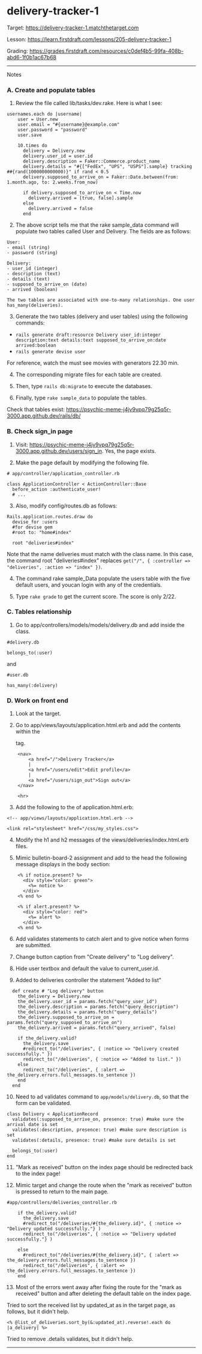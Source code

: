 # delivery-tracker-1

Target: https://delivery-tracker-1.matchthetarget.com

Lesson: https://learn.firstdraft.com/lessons/205-delivery-tracker-1

Grading: https://grades.firstdraft.com/resources/c0def4b5-99fa-408b-abd6-1f0b1ac67b68 

<hr>

Notes

### A. Create and populate tables

1. Review the file called lib/tasks/dev.rake. Here is what I see:

```
usernames.each do |username|
    user = User.new
    user.email = "#{username}@example.com"
    user.password = "password"
    user.save

    10.times do
      delivery = Delivery.new
      delivery.user_id = user.id
      delivery.description = Faker::Commerce.product_name
      delivery.details = "#{["FedEx", "UPS", "USPS"].sample} tracking ##{rand(1000000000000)}" if rand < 0.5
      delivery.supposed_to_arrive_on = Faker::Date.between(from: 1.month.ago, to: 2.weeks.from_now)

      if delivery.supposed_to_arrive_on < Time.now
        delivery.arrived = [true, false].sample
      else
        delivery.arrived = false
      end
```

2. The above script tells me that the rake sample_data command will populate two tables called User and Delivery. The fields are as follows:

```
User:
- email (string)
- password (string)

Delivery:
- user_id (integer)
- description (text)
- details (text)
- supposed_to_arrive_on (date)
- arrived (boolean)

The two tables are associated with one-to-many relationships. One user has_many(deliveries). 
```

3. Generate the two tables (delivery and user tables) using the following commands:
- `rails generate draft:resource Delivery user_id:integer description:text details:text supposed_to_arrive_on:date arrived:boolean`
- `rails generate devise user`

For reference, watch the must see movies with generators 22.30 min.

4. The corresponding migrate files for each table are created.

5. Then, type `rails db:migrate` to execute the databases.

6. Finally, type `rake sample_data` to populate the tables.

Check that tables exist: https://psychic-meme-j4jv9vpq79g25q5r-3000.app.github.dev/rails/db/

### B. Check sign_in page

1. Visit: https://psychic-meme-j4jv9vpq79g25q5r-3000.app.github.dev/users/sign_in. Yes, the page exists.

2. Make the page default by modifying the following file.

```
# app/controller/application_controller.rb

class ApplicationController < ActionController::Base
  before_action :authenticate_user!
  # ...
```

3. Also, modify config/routes.db as follows:

```
Rails.application.routes.draw do
  devise_for :users
  #for devise gem
  #root to: "home#index"

  root "deliveries#index"
```

Note that the name deliveries must match with the class name. In this case, the command root "deliveries#index" replaces `get("/", { :controller => "deliveries", :action => "index" })`.

4. The command rake sample_Data populate the users table with the five default users, and youcan login with any of the credentials.

5. Type `rake grade` to get the current score. The score is only 2/22.

### C. Tables relationship

1. Go to app/controllers/models/models/delivery.db and add inside the class.

```
#delivery.db

belongs_to(:user)
```
and
```
#user.db

has_many(:delivery)
```

### D. Work on front end

1. Look at the target.

2. Go to app/views/layouts/application.html.erb and add the contents within the <nav> tag.

```
    <nav>
        <a href="/">Delivery Tracker</a>
        |
        <a href="/users/edit">Edit profile</a>
        |
        <a href="/users/sign_out">Sign out</a>
    </nav>

    <hr>
```

3. Add the following to the <head> of application.html.erb:

```
<!-- app/views/layouts/application.html.erb -->

<link rel="stylesheet" href="/css/my_styles.css">
```

4. Modify the h1 and h2 messages of the views/deliveries/index.html.erb files.

5. Mimic bulletin-board-2 assignment and add to the head the following message displays in the body section:

```
    <% if notice.present? %>
      <div style="color: green">
        <%= notice %>
      </div>
    <% end %>

    <% if alert.present? %>
      <div style="color: red">
        <%= alert %>
      </div>
    <% end %>
```
6. Add validates statements to catch alert and to give notice when forms are submitted.

7. Change button caption from "Create delivery" to "Log delivery".

8. Hide user textbox and default the value to current_user.id.

9. Added to deliveries controller the statement "Added to list"

```
  def create # "Log delivery" button
    the_delivery = Delivery.new
    the_delivery.user_id = params.fetch("query_user_id")
    the_delivery.description = params.fetch("query_description")
    the_delivery.details = params.fetch("query_details")
    the_delivery.supposed_to_arrive_on = params.fetch("query_supposed_to_arrive_on")
    the_delivery.arrived = params.fetch("query_arrived", false)

    if the_delivery.valid?
      the_delivery.save
      #redirect_to("/deliveries", { :notice => "Delivery created successfully." })
      redirect_to("/deliveries", { :notice => "Added to list." })
    else
      redirect_to("/deliveries", { :alert => the_delivery.errors.full_messages.to_sentence })
    end
  end
```

10. Need to ad validates command to `app/models/delivery.db`, so that the form can be validated.

```
class Delivery < ApplicationRecord
  validates(:supposed_to_arrive_on, presence: true) #make sure the arrival date is set
  validates(:description, presence: true) #make sure description is set
  validates(:details, presence: true) #make sure details is set

  belongs_to(:user)
end
```

11. "Mark as received" button on the index page should be redirected back to the index page!

12. Mimic target and change the route when the "mark as received" button is pressed to return to the main page.

```
#app/controllers/deliveries_controller.rb

    if the_delivery.valid?
      the_delivery.save
      #redirect_to("/deliveries/#{the_delivery.id}", { :notice => "Delivery updated successfully."} )
      redirect_to("/deliveries", { :notice => "Delivery updated successfully."} )

    else
      #redirect_to("/deliveries/#{the_delivery.id}", { :alert => the_delivery.errors.full_messages.to_sentence })
      redirect_to("/deliveries", { :alert => the_delivery.errors.full_messages.to_sentence })
    end
```

13. Most of the errors went away after fixing the route for the "mark as received" button and after deleting the default table on the index page.

Tried to sort the received list by updated_at as in the target page, as follows, but it didn't help.

```
<% @list_of_deliveries.sort_by(&:updated_at).reverse!.each do |a_delivery| %>
```

Tried to remove .details validates, but it didn't help. 

***
